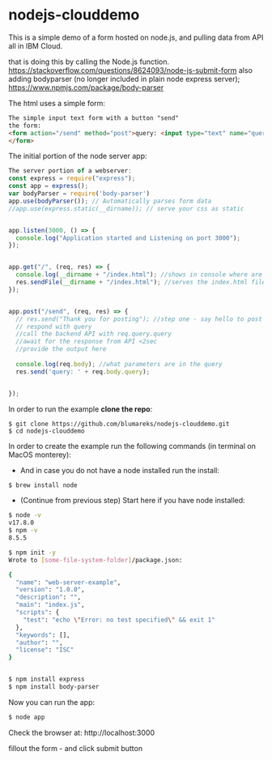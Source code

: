 # nodejs-clouddemo
This is a simple demo of a form hosted on node.js, and pulling data from API all in IBM Cloud.

that is doing this by calling the Node.js function.
https://stackoverflow.com/questions/8624093/node-js-submit-form
also adding bodyparser (no longer included in plain node express server);
https://www.npmjs.com/package/body-parser

The html uses a simple form:

```html
The simple input text form with a button "send"
the form:
<form action="/send" method="post">query: <input type="text" name="query" id="query" /><input type="submit" value="Submit" id="button" />
</form>
```

The initial portion of the node server app:

```js
The server portion of a webserver:
const express = require("express");
const app = express();
var bodyParser = require('body-parser')
app.use(bodyParser()); // Automatically parses form data
//app.use(express.static(__dirname)); // serve your css as static


app.listen(3000, () => {
  console.log("Application started and Listening on port 3000");
});


app.get("/", (req, res) => {
  console.log(__dirname + "/index.html"); //shows in console where are you files
  res.sendFile(__dirname + "/index.html"); //serves the index.html file
});


app.post("/send", (req, res) => {
  // res.send("Thank you for posting"); //step one - say hello to post
  // respond with query
  //call the backend API with req.query.query
  //await for the response from API <2sec
  //provide the output here 
 
  console.log(req.body); //what parameters are in the query
  res.send('query: ' + req.body.query);


});
```
In order to run the example **clone the repo**:

```
$ git clone https://github.com/blumareks/nodejs-clouddemo.git 
$ cd nodejs-clouddemo
```

In order to create the example run the following commands (in terminal on MacOS monterey):
 - And in case you do not have a node installed run the install:

```bash
$ brew install node
```

- (Continue from previous step) Start here if you have node installed:
```bash
$ node -v
v17.8.0
$ npm -v
8.5.5

$ npm init -y
Wrote to [some-file-system-folder]/package.json:

{
  "name": "web-server-example",
  "version": "1.0.0",
  "description": "",
  "main": "index.js",
  "scripts": {
    "test": "echo \"Error: no test specified\" && exit 1"
  },
  "keywords": [],
  "author": "",
  "license": "ISC"
}


$ npm install express
$ npm install body-parser 

```

Now you can run the app: 

```bash
$ node app
```

Check the browser at: http://localhost:3000

fillout the form - and click submit button


